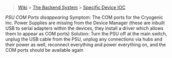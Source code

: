 > [Wiki](Home) > [The Backend System](The-Backend-System) > [Specific Device IOC](Specific-Device-IOC)

*PSU COM Ports disappearing*
Symptom: The COM ports for the Cryogenic Inc. Power Supplies are missing from the Device Manager (these are inbuilt USB to serial adapters within the devices, they install a driver which allows them to appear as COM ports)
Solution: Turn the PSU off at the main switch, unplug the USB cable from the PSU, unplug any connections via hubs and their power as well, reconnect everything and power everything on, and the COM ports should be available again